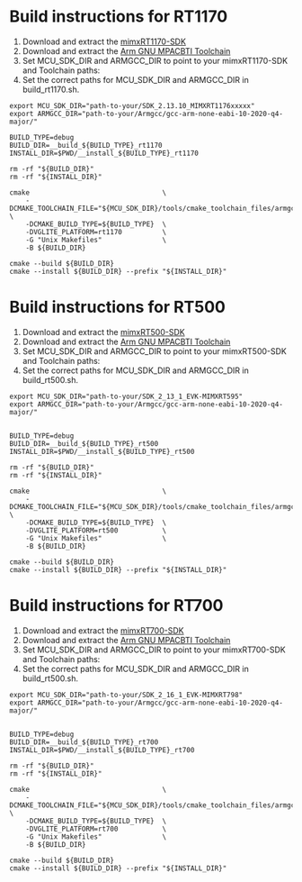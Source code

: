 Build instructions for RT1170
=============================

1. Download and extract the [mimxRT1170-SDK](https://mcuxpresso.nxp.com/)
2. Download and extract the [Arm GNU MPACBTI Toolchain](https://developer.arm.com/downloads/-/arm-gnu-toolchain-downloads)
3. Set MCU_SDK_DIR and ARMGCC_DIR to point to your mimxRT1170-SDK and Toolchain paths:
4. Set the correct paths for MCU_SDK_DIR and ARMGCC_DIR in build_rt1170.sh.

```
export MCU_SDK_DIR="path-to-your/SDK_2.13.10_MIMXRT1176xxxxx"
export ARMGCC_DIR="path-to-your/Armgcc/gcc-arm-none-eabi-10-2020-q4-major/"

BUILD_TYPE=debug
BUILD_DIR=__build_${BUILD_TYPE}_rt1170
INSTALL_DIR=$PWD/__install_${BUILD_TYPE}_rt1170

rm -rf "${BUILD_DIR}"
rm -rf "${INSTALL_DIR}"

cmake                                 \
    -DCMAKE_TOOLCHAIN_FILE="${MCU_SDK_DIR}/tools/cmake_toolchain_files/armgcc.cmake" \
    -DCMAKE_BUILD_TYPE=${BUILD_TYPE}  \
    -DVGLITE_PLATFORM=rt1170          \
    -G "Unix Makefiles"               \
    -B ${BUILD_DIR}

cmake --build ${BUILD_DIR}
cmake --install ${BUILD_DIR} --prefix "${INSTALL_DIR}"
```



Build instructions for RT500
=============================

1. Download and extract the [mimxRT500-SDK](https://mcuxpresso.nxp.com/)
2. Download and extract the [Arm GNU MPACBTI Toolchain](https://developer.arm.com/downloads/-/arm-gnu-toolchain-downloads)
3. Set MCU_SDK_DIR and ARMGCC_DIR to point to your mimxRT500-SDK and Toolchain paths:
4. Set the correct paths for MCU_SDK_DIR and ARMGCC_DIR in build_rt500.sh.

```
export MCU_SDK_DIR="path-to-your/SDK_2_13_1_EVK-MIMXRT595"
export ARMGCC_DIR="path-to-your/Armgcc/gcc-arm-none-eabi-10-2020-q4-major/"


BUILD_TYPE=debug
BUILD_DIR=__build_${BUILD_TYPE}_rt500
INSTALL_DIR=$PWD/__install_${BUILD_TYPE}_rt500

rm -rf "${BUILD_DIR}"
rm -rf "${INSTALL_DIR}"

cmake                                 \
    -DCMAKE_TOOLCHAIN_FILE="${MCU_SDK_DIR}/tools/cmake_toolchain_files/armgcc.cmake" \
    -DCMAKE_BUILD_TYPE=${BUILD_TYPE}  \
    -DVGLITE_PLATFORM=rt500           \
    -G "Unix Makefiles"               \
    -B ${BUILD_DIR}

cmake --build ${BUILD_DIR}
cmake --install ${BUILD_DIR} --prefix "${INSTALL_DIR}"
```






Build instructions for RT700
=============================

1. Download and extract the [mimxRT700-SDK](https://mcuxpresso.nxp.com/)
2. Download and extract the [Arm GNU MPACBTI Toolchain](https://developer.arm.com/downloads/-/arm-gnu-toolchain-downloads)
3. Set MCU_SDK_DIR and ARMGCC_DIR to point to your mimxRT700-SDK and Toolchain paths:
4. Set the correct paths for MCU_SDK_DIR and ARMGCC_DIR in build_rt500.sh.

```
export MCU_SDK_DIR="path-to-your/SDK_2_16_1_EVK-MIMXRT798"
export ARMGCC_DIR="path-to-your/Armgcc/gcc-arm-none-eabi-10-2020-q4-major/"


BUILD_TYPE=debug
BUILD_DIR=__build_${BUILD_TYPE}_rt700
INSTALL_DIR=$PWD/__install_${BUILD_TYPE}_rt700

rm -rf "${BUILD_DIR}"
rm -rf "${INSTALL_DIR}"

cmake                                 \
    -DCMAKE_TOOLCHAIN_FILE="${MCU_SDK_DIR}/tools/cmake_toolchain_files/armgcc.cmake" \
    -DCMAKE_BUILD_TYPE=${BUILD_TYPE}  \
    -DVGLITE_PLATFORM=rt700           \
    -G "Unix Makefiles"               \
    -B ${BUILD_DIR}

cmake --build ${BUILD_DIR}
cmake --install ${BUILD_DIR} --prefix "${INSTALL_DIR}"